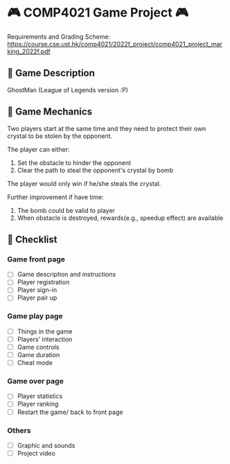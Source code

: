 # :video_game: COMP4021 Game Project    :video_game:
Requirements and Grading Scheme: https://course.cse.ust.hk/comp4021/2022f_project/comp4021_project_marking_2022f.pdf

## :space_invader:	 Game Description
GhostMan (League of Legends version :P)

## :space_invader:	 Game Mechanics
Two players start at the same time and they need to protect their own crystal to be stolen by the opponent.

The player can either: 
1. Set the obstacle to hinder the opponent
2. Clear the path to steal the opponent's crystal by bomb

The player would only win if he/she steals the crystal.

Further improvement if have time:
1. The bomb could be valid to player
2. When obstacle is destroyed, rewards(e.g., speedup effect) are available 

## :space_invader:	 Checklist
### Game front page
* [ ] Game description and instructions
* [ ] Player registration 
* [ ] Player sign-in
* [ ] Player pair up
### Game play page
* [ ] Things in the game
* [ ] Players’ interaction
* [ ] Game controls
* [ ] Game duration
* [ ] Cheat mode
### Game over page
* [ ] Player statistics
* [ ] Player ranking
* [ ] Restart the game/ back to front page
### Others
* [ ] Graphic and sounds
* [ ] Project video
